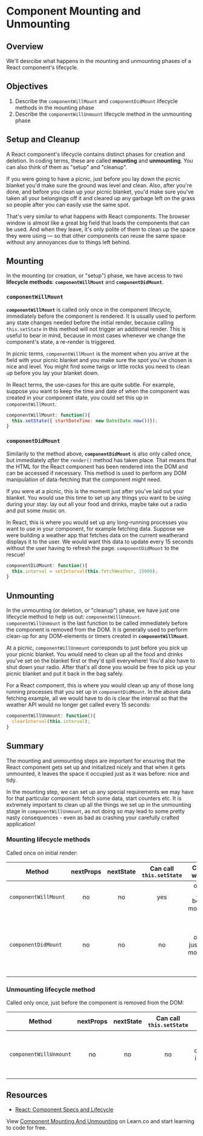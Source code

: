 # Component Mounting and Unmounting

## Overview

We'll desrcibe what happens in the mounting and unmounting phases of a React component's lifecycle. 

## Objectives

1. Describe the `componentWillMount` and `componentDidMount` lifecycle methods in the mounting phase
2. Describe the `componentWillUnmount` lifecycle method in the unmounting phase


## Setup and Cleanup 

A React component's lifecycle contains distinct phases for creation and deletion. In coding terms, these are called **mounting** and **unmounting**. You can also think of them as "setup" and "cleanup".

If you were going to have a picnic, just before you lay down the picnic blanket you'd make sure the ground was level and clean. Also, after you're done, and before you clean up your picnic blanket, you'd make sure you've taken all your belongings off it and cleared up any garbage left on the grass so people after you can easily use the same spot.

That's very similar to what happens with React components. The browser window is almost like a great big field that loads the components that can be used. And when they leave, it's only polite of them to clean up the space they were using — so that other components can reuse the same space without any annoyances due to things left behind.

## Mounting

In the mounting (or creation, or "setup") phase, we have access to two **lifecycle methods**: **`componentWillMount`** and **`componentDidMount`**.

### `componentWillMount`

**`componentWillMount`** is called only once in the component lifecycle, immediately before the component is rendered. It is usually used to perform any state changes needed before the initial render, because calling `this.setState` in this method will not trigger an additional render. This is useful to bear in mind, because in most cases whenever we change the component's state, a re-render is triggered.

In picnic terms, `componentWillMount` is the moment when you arrive at the field with your picnic blanket and you make sure the spot you've chosen is nice and level. You might find some twigs or little rocks you need to clean up before you lay your blanket down.

In React terms, the use-cases for this are quite subtle. For example, suppose you want to keep the time and date of when the component was created in your component state, you could set this up in `componentWillMount`.

```javascript
componentWillMount: function(){
  this.setState({ startDateTime: new Date(Date.now())});
}
```

### `componentDidMount`

Similarily to the method above, **`componentDidMount`** is also only called once, but immediately *after* the `render()` method has taken place. That means that the HTML for the React component has been rendered into the DOM and can be accessed if necessary. This method is used to perform any DOM manipulation of data-fetching that the component might need.

If you were at a picnic, this is the moment just after you've laid out your blanket. You would use this time to set up any things you want to be using during your stay: lay out all your food and drinks, maybe take out a radio and put some music on.

In React, this is where you would set up any long-running processes you want to use in your component, for example fetching data. Suppose we were building a weather app that fetches data on the current weatherand displays it to the user. We would want this data to update every 15 seconds without the user having to refresh the page. `componentDidMount` to the rescue!

```javascript
componentDidMount: function(){
  this.interval = setInterval(this.fetchWeather, 15000);
}
```

## Unmounting

In the unmounting (or deletion, or "cleanup") phase, we have just one lifecycle method to help us out: `componentWillUnmount`. `componentWillUnmount` is the last function to be called immediately before the component is removed from the DOM. It is generally used to perform clean-up for any DOM-elements or timers created in **`componentWillMount`**.

At a picnic, `componentWillUnmount` corresponds to just before you pick up your picnic blanket. You would need to clean up all the food and drinks you've set on the blanket first or they'd spill everywhere! You'd also have to shut down your radio. After that's all done you would be free to pick up your picnic blanket and put it back in the bag safely.

For a React component, this is where you would clean up any of those long running processes that you set up in `componentDidMount`. In the above data fetching example, all we would have to do is clear the interval so that the weather API would no longer get called every 15 seconds:

```javascript
componentWillUnmount: function(){
  clearInterval(this.interval);
}
```

## Summary

The mounting and unmounting steps are important for ensuring that the React component gets set up and initialized nicely and that when it gets unmounted, it leaves the space it occupied just as it was before: nice and tidy.

In the mounting step, we can set up any special requirements we may have for that particular component: fetch some data, start counters etc. It is extremely important to clean up all the things we set up in the unmounting stage in `componentWillUnmount`, as not doing so may lead to some pretty nasty consequences - even as bad as crashing your carefully crafted application!


### Mounting lifecycle methods
Called once on initial render:

| Method             | nextProps | nextState | Can call `this.setState` | Called when?               | Used for                                                                                    |
|--------------------|:---------:|:---------:|:----------------------:|:--------------------------:|:-------------------------------------------------------------------------------------------:|
| `componentWillMount` |     no    |     no    |           yes          | once, just before mounting | setting initial state based on props                                                        |
| `componentDidMount`  |     no    |     no    |           no           | once, just after mounting  | setting up side effects (e.g. creating new DOM elements or setting up asynchronous functions |


### Unmounting lifecycle method
Called only once, just before the component is removed from the DOM:

|        Method        | nextProps | nextState | Can call `this.setState` |                     Called when?                    |                         Used for                        |
|:--------------------:|:---------:|:---------:|:----------------------:|:---------------------------------------------------:|:-------------------------------------------------------:|
| `componentWillUnmount` |     no    |     no    |           no           | once, just before component is removed form the DOM | destroying any side effects set up in `componentDidMount` |


## Resources

- [React: Component Specs and Lifecycle](https://facebook.github.io/react/docs/component-specs.html)

<p class='util--hide'>View <a href='https://learn.co/lessons/react-component-mounting-and-unmounting'>Component Mounting And Unmounting</a> on Learn.co and start learning to code for free.</p>
